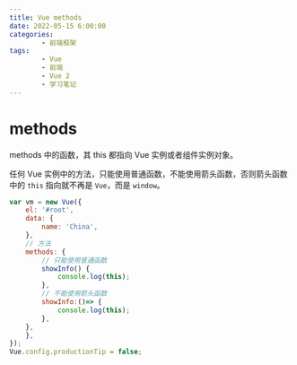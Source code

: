 ```yaml
---
title: Vue methods
date: 2022-05-15 6:00:00
categories:
        - 前端框架
tags:
        - Vue
        - 前端
        - Vue 2
        - 学习笔记
---
```


# methods

methods 中的函数，其 this 都指向 Vue 实例或者组件实例对象。

任何 Vue 实例中的方法，只能使用普通函数，不能使用箭头函数，否则箭头函数中的 `this` 指向就不再是 `Vue`，而是 `window`。

```js
var vm = new Vue({
	el: '#root',
	data: {
		name: 'China',
	},
    // 方法
	methods: {
        // 只能使用普通函数
		showInfo() {
			console.log(this);
		},
        // 不能使用箭头函数
        showInfo:()=> {
			console.log(this);
		},
	},
	},
});
Vue.config.productionTip = false;

```
